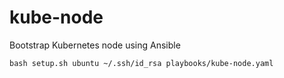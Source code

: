 # kube-node

Bootstrap Kubernetes node using Ansible

```
bash setup.sh ubuntu ~/.ssh/id_rsa playbooks/kube-node.yaml
```